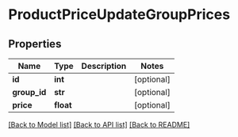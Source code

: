 # ProductPriceUpdateGroupPrices

## Properties
Name | Type | Description | Notes
------------ | ------------- | ------------- | -------------
**id** | **int** |  | [optional] 
**group_id** | **str** |  | [optional] 
**price** | **float** |  | [optional] 

[[Back to Model list]](../README.md#documentation-for-models) [[Back to API list]](../README.md#documentation-for-api-endpoints) [[Back to README]](../README.md)



